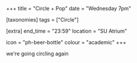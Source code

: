 +++
title = "Circle + Pop"
date = "Wednesday 7pm"

[taxonomies]
tags = ["Circle"]

[extra]
end_time = "23:59"
location = "SU Atrium"

icon = "ph-beer-bottle"
colour = "academic"
+++

we're going circling again